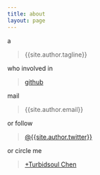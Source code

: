 ```yaml
---
title: about
layout: page
---
```


a

> {{site.author.tagline}}

who involved in

> [github](https://github.com/{{site.author.github}})

mail

> {{site.author.email}}

or follow

> [@{{site.author.twitter}}](https://twitter.com/{{site.author.twitter}})

or circle me
> [+Turbidsoul Chen](http://gplus.to/{{site.author.plus}})

